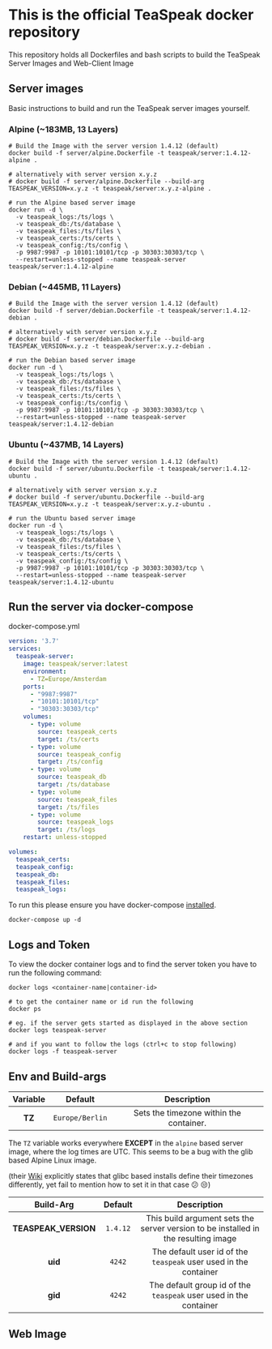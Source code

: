 # This is the official TeaSpeak docker repository
This repository holds all Dockerfiles and bash scripts to build the TeaSpeak Server Images and Web-Client Image

## Server images
Basic instructions to build and run the TeaSpeak server images yourself.

### Alpine (~183MB, 13 Layers)
```shell script
# Build the Image with the server version 1.4.12 (default)
docker build -f server/alpine.Dockerfile -t teaspeak/server:1.4.12-alpine .

# alternatively with server version x.y.z
# docker build -f server/alpine.Dockerfile --build-arg TEASPEAK_VERSION=x.y.z -t teaspeak/server:x.y.z-alpine .

# run the Alpine based server image
docker run -d \
  -v teaspeak_logs:/ts/logs \
  -v teaspeak_db:/ts/database \
  -v teaspeak_files:/ts/files \
  -v teaspeak_certs:/ts/certs \
  -v teaspeak_config:/ts/config \
  -p 9987:9987 -p 10101:10101/tcp -p 30303:30303/tcp \
  --restart=unless-stopped --name teaspeak-server teaspeak/server:1.4.12-alpine
```

### Debian (~445MB, 11 Layers)
```shell script
# Build the Image with the server version 1.4.12 (default)
docker build -f server/debian.Dockerfile -t teaspeak/server:1.4.12-debian .

# alternatively with server version x.y.z
# docker build -f server/debian.Dockerfile --build-arg TEASPEAK_VERSION=x.y.z -t teaspeak/server:x.y.z-debian .

# run the Debian based server image
docker run -d \
  -v teaspeak_logs:/ts/logs \
  -v teaspeak_db:/ts/database \
  -v teaspeak_files:/ts/files \
  -v teaspeak_certs:/ts/certs \
  -v teaspeak_config:/ts/config \
  -p 9987:9987 -p 10101:10101/tcp -p 30303:30303/tcp \
  --restart=unless-stopped --name teaspeak-server teaspeak/server:1.4.12-debian
```

### Ubuntu (~437MB, 14 Layers)
```shell script
# Build the Image with the server version 1.4.12 (default)
docker build -f server/ubuntu.Dockerfile -t teaspeak/server:1.4.12-ubuntu .

# alternatively with server version x.y.z
# docker build -f server/ubuntu.Dockerfile --build-arg TEASPEAK_VERSION=x.y.z -t teaspeak/server:x.y.z-ubuntu .

# run the Ubuntu based server image
docker run -d \
  -v teaspeak_logs:/ts/logs \
  -v teaspeak_db:/ts/database \
  -v teaspeak_files:/ts/files \
  -v teaspeak_certs:/ts/certs \
  -v teaspeak_config:/ts/config \
  -p 9987:9987 -p 10101:10101/tcp -p 30303:30303/tcp \
  --restart=unless-stopped --name teaspeak-server teaspeak/server:1.4.12-ubuntu
```

## Run the server via docker-compose
docker-compose.yml
```yaml
version: '3.7'
services:
  teaspeak-server:
    image: teaspeak/server:latest
    environment:
      - TZ=Europe/Amsterdam
    ports:
      - "9987:9987"
      - "10101:10101/tcp"
      - "30303:30303/tcp"
    volumes:
      - type: volume
        source: teaspeak_certs
        target: /ts/certs
      - type: volume
        source: teaspeak_config
        target: /ts/config
      - type: volume
        source: teaspeak_db
        target: /ts/database
      - type: volume
        source: teaspeak_files
        target: /ts/files
      - type: volume
        source: teaspeak_logs
        target: /ts/logs
    restart: unless-stopped

volumes:
  teaspeak_certs:
  teaspeak_config:
  teaspeak_db:
  teaspeak_files:
  teaspeak_logs:
```

To run this please ensure you have docker-compose [installed](https://docs.docker.com/compose/install/).
```shell script
docker-compose up -d
```

## Logs and Token
To view the docker container logs and to find the server token you have to run the following command:
```shell script
docker logs <container-name|container-id>

# to get the container name or id run the following
docker ps 

# eg. if the server gets started as displayed in the above section
docker logs teaspeak-server

# and if you want to follow the logs (ctrl+c to stop following)
docker logs -f teaspeak-server
```

## Env and Build-args

| Variable | Default | Description |
|:--------:|:-------:|:-----------:|
|  **TZ**  | `Europe/Berlin` | Sets the timezone within the container. |

The `TZ` variable works everywhere **EXCEPT** in the `alpine` based server image, where the log times are UTC.
This seems to be a bug with the glib based Alpine Linux image.

(their [Wiki](https://wiki.alpinelinux.org/wiki/Setting_the_timezone) explicitly states that glibc based installs define their timezones differently, yet fail to mention how to set it in that case :confused: :unamused:)

| Build-Arg | Default | Description |
|:---------:|:-------:|:-----------:|
| **TEASPEAK_VERSION** | `1.4.12` | This build argument sets the server version to be installed in the resulting image |
|  **uid**  | `4242`  | The default user id of the `teaspeak` user used in the container |
|  **gid**  | `4242`  | The default group id of the `teaspeak` user used in the container |


## Web Image
